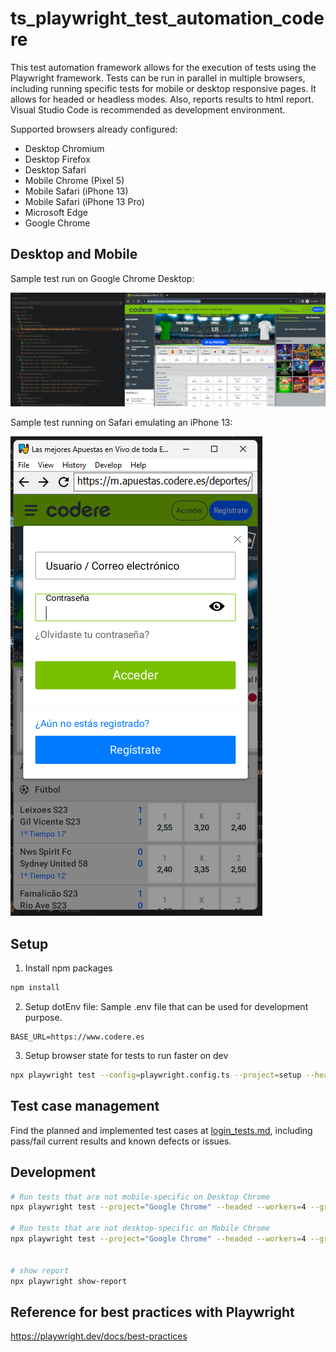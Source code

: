 # ts_playwright_test_automation_codere

This test automation framework allows for the execution of tests using the Playwright framework. Tests can be run in parallel in multiple browsers, including running specific tests for mobile or desktop responsive pages. It allows for headed or headless modes.
Also, reports results to html report.
Visual Studio Code is recommended as development environment.

Supported browsers already configured:
- Desktop Chromium
- Desktop Firefox
- Desktop Safari
- Mobile Chrome (Pixel 5)
- Mobile Safari (iPhone 13)
- Mobile Safari (iPhone 13 Pro)
- Microsoft Edge
- Google Chrome

## Desktop and Mobile

Sample test run on Google Chrome Desktop:

![Sample test run on Google Chrome Desktop](docs/desktop.png)

Sample test running on Safari emulating an iPhone 13:

![Sample test run on iPhone 13](docs/mobile.png)

## Setup

1. Install npm packages

```bash
npm install
```

2. Setup dotEnv file: Sample .env file that can be used for development purpose.

``` .env
BASE_URL=https://www.codere.es
```

3. Setup browser state for tests to run faster on dev
```bash
npx playwright test --config=playwright.config.ts --project=setup --headed
```

## Test case management

Find the planned and implemented test cases at [login_tests.md](ui/codere/login_tests.md), including pass/fail current results and known defects or issues.


## Development

```bash
# Run tests that are not mobile-specific on Desktop Chrome
npx playwright test --project="Google Chrome" --headed --workers=4 --grep-invert="@mobile" --config=playwright.config.ts

# Run tests that are not desktop-specific on Mobile Chrome
npx playwright test --project="Google Chrome" --headed --workers=4 --grep-invert="@desktop" --config=playwright.config.ts


# show report
npx playwright show-report
```

## Reference for best practices with Playwright

https://playwright.dev/docs/best-practices
